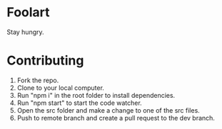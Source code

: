 # Foolart
Stay hungry. 

# Contributing
<ol>
   <li>Fork the repo.</li>
   <li>Clone to your local computer.</li>
   <li>Run "npm i" in the root folder to install dependencies.</li>
   <li>Run "npm start" to start the code watcher.</li>
   <li>Open the src folder and make a change to one of the src files.</li>
   <li>Push to remote branch and create a pull request to the dev branch.</li>
</ol>
